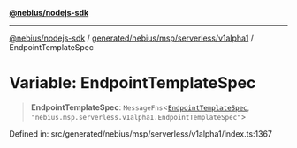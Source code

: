 [**@nebius/nodejs-sdk**](../../../../../../README.md)

***

[@nebius/nodejs-sdk](../../../../../../README.md) / [generated/nebius/msp/serverless/v1alpha1](../README.md) / EndpointTemplateSpec

# Variable: EndpointTemplateSpec

> **EndpointTemplateSpec**: `MessageFns`\<[`EndpointTemplateSpec`](../interfaces/EndpointTemplateSpec.md), `"nebius.msp.serverless.v1alpha1.EndpointTemplateSpec"`\>

Defined in: src/generated/nebius/msp/serverless/v1alpha1/index.ts:1367
